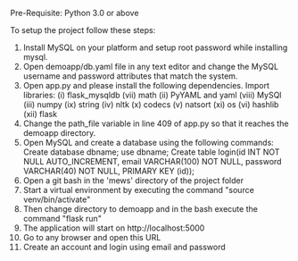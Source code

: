 Pre-Requisite: 
	Python 3.0 or above

To setup the project follow these steps:

1) Install MySQL on your platform and setup root password while installing mysql.
2) Open demoapp/db.yaml file in any text editor and change the MySQL username and password 
   attributes that match the system.
3) Open app.py and please install the following dependencies.
   Import libraries: (i) flask_mysqldb		(vii) math
		     (ii) PyYAML and yaml	(viii) MySQl
		     (iii) numpy		(ix) string
		     (iv) nltk			(x) codecs
		     (v) natsort		(xi) os
		     (vi) hashlib		(xii) flask
4) Change the path_file variable in line 409 of app.py so that it reaches the demoapp directory.
5) Open MySQL and create a database using the following commands: 
	Create database dbname;
	use dbname;
	Create table login(id INT NOT NULL AUTO_INCREMENT, email VARCHAR(100) NOT NULL, password VARCHAR(40) NOT NULL, PRIMARY KEY (id));				     
6) Open a git bash in the 'mews' directory of the project folder
7) Start a virtual environment by executing the command "source venv/bin/activate"
8) Then change directory to demoapp and in the bash execute the command "flask run"
8) The application will start on http://localhost:5000
9) Go to any browser and open this URL
10) Create an account and login using email and password
